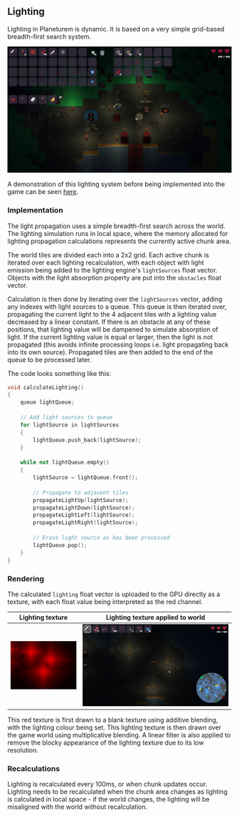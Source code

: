 ## Lighting
Lighting in Planeturem is dynamic. It is based on a very simple grid-based breadth-first search system.

![](../art-designs/multiplayer-screenshot-0.png)

A demonstration of this lighting system before being implemented into the game can be seen [here](https://www.youtube.com/watch?v=wPAsHkzk4gM).

### Implementation
The light propagation uses a simple breadth-first search across the world. The lighting simulation runs in local space, where the memory allocated for lighting propagation calculations represents the currently active chunk area.

The world tiles are divided each into a 2x2 grid. Each active chunk is iterated over each lighting recalculation, with each object with light emission being added to the lighting engine's `lightSources` float vector. Objects with the light absorption property are put into the `obstacles` float vector.

Calculation is then done by iterating over the `lightSources` vector, adding any indexes with light sources to a queue. This queue is then iterated over, propagating the current light to the 4 adjacent tiles with a lighting value decreased by a linear constant. If there is an obstacle at any of these positions, that lighting value will be dampened to simulate absorption of light. If the current lighting value is equal or larger, then the light is not propagated (this avoids infinite processing loops i.e. light propagating back into its own source). Propagated tiles are then added to the end of the queue to be processed later.

The code looks something like this:
```cpp
void calculateLighting()
{
    queue lightQueue;

    // Add light sources to queue
    for lightSource in lightSources
    {
        lightQueue.push_back(lightSource);
    }

    while not lightQueue.empty()
    {
        lightSource = lightQueue.front();

        // Propagate to adjacent tiles
        propagateLightUp(lightSource);
        propagateLightDown(lightSource);
        propagateLightLeft(lightSource);
        propagateLightRight(lightSource);

        // Erase light source as has been processed
        lightQueue.pop();
    }
}
```

### Rendering
The calculated `lighting` float vector is uploaded to the GPU directly as a texture, with each float value being interpreted as the red channel.

| Lighting texture | Lighting texture applied to world |
| ---------------- | --------------------------------- |
| ![](../art-designs/light-texture-red.png) | ![](../art-designs/light-texture-applied.jpg) |

This red texture is first drawn to a blank texture using additive blending, with the lighting colour being set. This lighting texture is then drawn over the game world using multiplicative blending. A linear filter is also applied to remove the blocky appearance of the lighting texture due to its low resolution.

### Recalculations
Lighting is recalculated every 100ms, or when chunk updates occur. Lighting needs to be recalculated when the chunk area changes as lighting is calculated in local space - if the world changes, the lighting will be misaligned with the world without recalculation.
